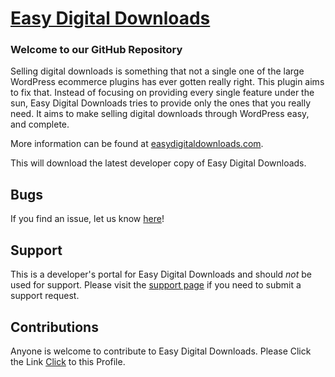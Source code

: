 # [Easy Digital Downloads](https://easydigitaldownloads.com) #


### Welcome to our GitHub Repository

Selling digital downloads is something that not a single one of the large WordPress ecommerce plugins has ever gotten really right. This plugin aims to fix that. Instead of focusing on providing every single feature under the sun, Easy Digital Downloads tries to provide only the ones that you really need. It aims to make selling digital downloads through WordPress easy, and complete.

More information can be found at [easydigitaldownloads.com]([(https://www.linkedin.com/in/muhammad-abdullah-18a636221/)).


This will download the latest developer copy of Easy Digital Downloads.

## Bugs ##
If you find an issue, let us know [here](https://www.linkedin.com/in/muhammad-abdullah-18a636221/)!

## Support ##
This is a developer's portal for Easy Digital Downloads and should _not_ be used for support. Please visit the [support page](https://easydigitaldownloads.com/support) if you need to submit a support request.

## Contributions ##
Anyone is welcome to contribute to Easy Digital Downloads. Please Click the Link [Click]([https://www.linkedin.com/in/muhammad-abdullah-18a636221/](https://www.linkedin.com/in/muhammad-abdullah-18a636221/)) to this Profile.

